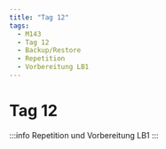 ```yaml
---
title: "Tag 12"
tags:
  - M143
  - Tag 12
  - Backup/Restore
  - Repetition
  - Vorbereitung LB1
---
```


# Tag 12

:::info
Repetition und Vorbereitung LB1
:::